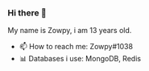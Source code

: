 ### Hi there 👋
My name is Zowpy, i am 13 years old.

- 📫 How to reach me: Zowpy#1038
- 📊 Databases i use: MongoDB, Redis   
